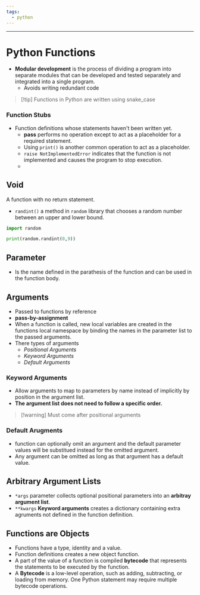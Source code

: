 ```yaml
---
tags:
  - python
---
```


---
# Python Functions
- **Modular development** is the process of dividing a program into separate modules that can be developed and tested separately and integrated into a single program.
	- Avoids writing redundant code

>[!tip] Functions in Python are written using snake_case


### Function Stubs
- Function definitions whose statements haven't been written yet. 
	- **pass** performs no operation except to act as a placeholder for a required statement.
	- Using `print()` is another common operation to act as a placeholder.
	- `raise NotImplementedError` indicates that the function is not implemented and causes the program to stop execution.
	- 

## Void
A function with no return statement.

- `randint()` a method in `random` library that chooses a random number between an upper and lower bound.
```Python
import random

print(random.randint(0,9))
```

## Parameter
- Is the name defined in the parathesis of the function and can be used in the function body.
## Arguments
- Passed to functions by reference
- **pass-by-assignment**
- When a function is called, new local variables are created in the functions local namespace by binding the names in the parameter list to the passed arguments.
- There types of arguments
	- *Positional Arguments*
	- *Keyword Arguments*
	- *Default Arguments*

### Keyword Arguments
- Allow arguments to map to parameters by name instead of implicitly by position in the argument list.
- **The argument list does not need to follow a specific order.**
>[!warning] Must come after positional arguments

### Default Arugments
- function can optionally omit an argument and the default parameter values will be substitued instead for the omitted argument.
- Any argument can be omitted as long as  that argument has a default value.

## Arbitrary Argument Lists
- `*args` parameter collects optional positional parameters into an **arbitray argument list**.
- `**kwargs` **Keyword arguments** creates a dictionary containing extra agruments not defined in the function definition. 

## Functions are Objects
- Functions have a type, identity and a value.
- Function definitions creates a new object function.
- A part of the value of a function is compiled **bytecode** that represents the statements to be executed by the function.
- A **Bytecode** is a low-level operation, such as adding, subtracting, or loading from memory. One Python statement may require multiple bytecode operations.